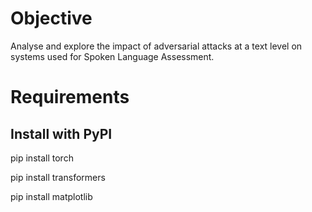 # Objective

Analyse and explore the impact of adversarial attacks at a text level on systems used for Spoken Language Assessment.

# Requirements

## Install with PyPI

pip install torch

pip install transformers

pip install matplotlib
